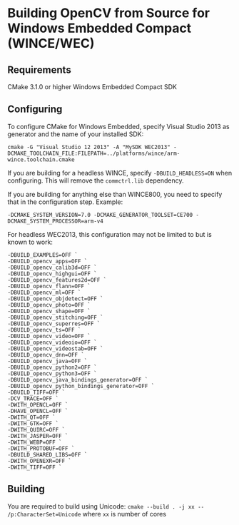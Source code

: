 # Building OpenCV from Source for Windows Embedded Compact (WINCE/WEC)

## Requirements
CMake 3.1.0 or higher
Windows Embedded Compact SDK

## Configuring
To configure CMake for Windows Embedded, specify Visual Studio 2013 as generator and the name of your installed SDK:

`cmake -G "Visual Studio 12 2013" -A "MySDK WEC2013" -DCMAKE_TOOLCHAIN_FILE:FILEPATH=../platforms/wince/arm-wince.toolchain.cmake`

If you are building for a headless WINCE, specify `-DBUILD_HEADLESS=ON` when configuring. This will remove the `commctrl.lib` dependency.

If you are building for anything else than WINCE800, you need to specify that in the configuration step. Example:

```
-DCMAKE_SYSTEM_VERSION=7.0 -DCMAKE_GENERATOR_TOOLSET=CE700 -DCMAKE_SYSTEM_PROCESSOR=arm-v4
```

For headless WEC2013, this configuration may not be limited to but is known to work:

```
-DBUILD_EXAMPLES=OFF `
-DBUILD_opencv_apps=OFF `
-DBUILD_opencv_calib3d=OFF `
-DBUILD_opencv_highgui=OFF `
-DBUILD_opencv_features2d=OFF `
-DBUILD_opencv_flann=OFF `
-DBUILD_opencv_ml=OFF `
-DBUILD_opencv_objdetect=OFF `
-DBUILD_opencv_photo=OFF `
-DBUILD_opencv_shape=OFF `
-DBUILD_opencv_stitching=OFF `
-DBUILD_opencv_superres=OFF `
-DBUILD_opencv_ts=OFF `
-DBUILD_opencv_video=OFF `
-DBUILD_opencv_videoio=OFF `
-DBUILD_opencv_videostab=OFF `
-DBUILD_opencv_dnn=OFF `
-DBUILD_opencv_java=OFF `
-DBUILD_opencv_python2=OFF `
-DBUILD_opencv_python3=OFF `
-DBUILD_opencv_java_bindings_generator=OFF `
-DBUILD_opencv_python_bindings_generator=OFF `
-DBUILD_TIFF=OFF `
-DCV_TRACE=OFF `
-DWITH_OPENCL=OFF `
-DHAVE_OPENCL=OFF `
-DWITH_QT=OFF `
-DWITH_GTK=OFF `
-DWITH_QUIRC=OFF `
-DWITH_JASPER=OFF `
-DWITH_WEBP=OFF `
-DWITH_PROTOBUF=OFF `
-DBUILD_SHARED_LIBS=OFF `
-DWITH_OPENEXR=OFF `
-DWITH_TIFF=OFF `
```

## Building
You are required to build using Unicode:
`cmake --build . -j xx -- /p:CharacterSet=Unicode`
where `xx`  is number of cores
